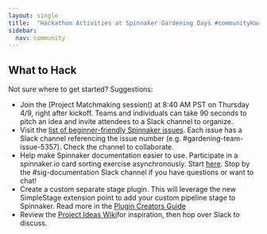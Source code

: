 ```yaml
---
layout: single
title:  "Hackathon Activities at Spinnaker Gardening Days #communityHack"
sidebar:
  nav: community
---
```


## What to Hack

Not sure where to get started? Suggestions:

* Join the [Project Matchmaking session(<zoom link>) at 8:40 AM PST on Thursday 4/9, right after kickoff. Teams and individuals can take 90 seconds to pitch an idea and invite attendees to a Slack channel to organize.
* Visit the [list of beginner-friendly Spinnaker issues](https://github.com/spinnaker/spinnaker/issues?q=is%3Aopen+is%3Aissue+label%3A%22beginner+friendly%22+). Each issue has a Slack channel referencing the issue number (e.g. #gardening-team-issue-5357). Check the channel to collaborate.
* Help make Spinnaker documentation easier to use. Participate in a spinnaker.io card sorting exercise asynchronously. Start [here](https://www.provenbyusers.com/cs.php?c=26cc8242). Stop by the #sig-documentation Slack channel if you have questions or want to chat!
* Create a custom separate stage plugin. This will leverage the new  SimpleStage extension point to add your custom pipeline stage to Spinnaker. Read more in the [Plugin Creators Guide](https://www.spinnaker.io/guides/developer/plugin-creators/)
* Review the [Project Ideas Wiki](https://github.com/spinnaker-hackathon/gardening/wiki/Project-Ideas)for inspiration, then hop over Slack to discuss.
